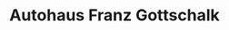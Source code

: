---
title: "Autohaus Franz Gottschalk"
url: /zehdenick/autohaus-franz-gottschalk/
shop: Autohaus
---